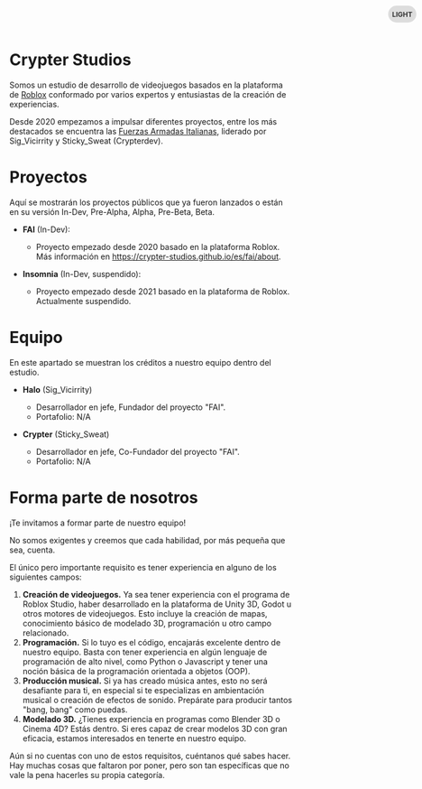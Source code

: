 # Crypter Studios
Somos un estudio de desarrollo de videojuegos basados en la plataforma de [Roblox](https://www.roblox.com) conformado por varios expertos y entusiastas de la creación de experiencias.

Desde 2020 empezamos a impulsar diferentes proyectos, entre los más destacados se encuentra las [Fuerzas Armadas Italianas](https://crypter-studios.github.io/es/fai/about), liderado por Sig_Vicirrity y Sticky_Sweat (Crypterdev).

# Proyectos
Aquí se mostrarán los proyectos públicos que ya fueron lanzados o están en su versión In-Dev, Pre-Alpha, Alpha, Pre-Beta, Beta.

- <b>FAI</b> (In-Dev):
    - Proyecto empezado desde 2020 basado en la plataforma Roblox. Más información en https://crypter-studios.github.io/es/fai/about.

- <b>Insomnia</b> (In-Dev, suspendido):
    - Proyecto empezado desde 2021 basado en la plataforma de Roblox. Actualmente suspendido.

# Equipo
En este apartado se muestran los créditos a nuestro equipo dentro del estudio.

- <b>Halo</b> (Sig_Vicirrity)
    - Desarrollador en jefe, Fundador del proyecto "FAI".
    - Portafolio: N/A

- <b>Crypter</b> (Sticky_Sweat)
    - Desarrollador en jefe, Co-Fundador del proyecto "FAI".
    - Portafolio: N/A

# Forma parte de nosotros
¡Te invitamos a formar parte de nuestro equipo!

No somos exigentes y creemos que cada habilidad, por más pequeña que sea, cuenta.

El único pero importante requisito es tener experiencia en alguno de los siguientes campos:

1. <b>Creación de videojuegos.</b> Ya sea tener experiencia con el programa de Roblox Studio, haber desarrollado en la plataforma de Unity 3D, Godot u otros motores de videojuegos. Esto incluye la creación de mapas, conocimiento básico de modelado 3D, programación u otro campo relacionado.
2. <b>Programación.</b> Si lo tuyo es el código, encajarás excelente dentro de nuestro equipo. Basta con tener experiencia en algún lenguaje de programación de alto nivel, como Python o Javascript y tener una noción básica de la programación orientada a objetos (OOP).
3. <b>Producción musical.</b> Si ya has creado música antes, esto no será desafiante para ti, en especial si te especializas en ambientación musical o creación de efectos de sonido. Prepárate para producir tantos "bang, bang" como puedas.
4. <b>Modelado 3D.</b> ¿Tienes experiencia en programas como Blender 3D o Cinema 4D? Estás dentro. Si eres capaz de crear modelos 3D con gran eficacia, estamos interesados en tenerte en nuestro equipo.

Aún si no cuentas con uno de estos requisitos, cuéntanos qué sabes hacer. Hay muchas cosas que faltaron por poner, pero son tan específicas que no vale la pena hacerles su propia categoría.

<!-- CSS Styles -->
<style>
  body {
    transition: background-color 0.3s, color 0.3s;
  }

  /* Estilos del botón toggle */
  .dark-mode-toggle {
    position: fixed;
    top: 10px;
    right: 10px;
    width: 50px;
    height: 30px;
    background-color: #ddd;
    border-radius: 15px;
    cursor: pointer;
    display: flex;
    align-items: center;
    justify-content: center;
    transition: background-color 0.3s;
  }

  .dark-mode-toggle:hover {
    background-color: #bbb;
  }

  .dark-mode-toggle:active {
    background-color: #999;
  }

  .dark-mode-toggle-label {
    color: #333;
    font-size: 12px;
    font-weight: bold;
    text-transform: uppercase;
  }

  .dark-mode-toggle.dark {
    background-color: #333;
  }

  .dark-mode-toggle.dark .dark-mode-toggle-label {
    color: #fff;
  }

  /* Estilos para modo oscuro */
  body.dark-mode {
    background-color: #333;
    color: #fff;
  }
</style>

<!-- HTML Content -->
<div class="dark-mode-toggle" onclick="toggleDarkMode()">
  <span class="dark-mode-toggle-label">Light</span>
</div>

<script>
  function toggleDarkMode() {
    const body = document.body;
    const darkModeToggle = document.querySelector('.dark-mode-toggle');

    body.classList.toggle('dark-mode');
    darkModeToggle.classList.toggle('dark');

    if (body.classList.contains('dark-mode')) {
      darkModeToggle.innerHTML = '<span class="dark-mode-toggle-label">Dark</span>';
    } else {
      darkModeToggle.innerHTML = '<span class="dark-mode-toggle-label">Light</span>';
    }
  }
</script>
